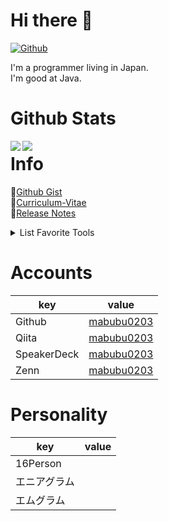 # Hi there 👋

[![Github](https://img.shields.io/github/followers/mabubu0203?label=Follow&style=social)](https://github.com/mabubu0203)

I'm a programmer living in Japan.  
I'm good at Java.  

# Github Stats

<a href="">
  <img align="left" 
  src="https://github-readme-stats.vercel.app/api?username=mabubu0203&theme=dracula&count_private=true&show_icons=true&hide=contribs" />
</a>
<a href="">
  <img align="left" 
  src="https://github-readme-stats.vercel.app/api/top-langs/?username=mabubu0203&theme=dracula&hide=XSLT,JavaScript" />
</a>

# Info

📝[Github Gist](https://gist.github.com/mabubu0203)  
📖[Curriculum-Vitae](https://github.com/mabubu0203/Curriculum-Vitae)  
🔨[Release Notes](./CHANGELOG.md)

<details>
<summary>List Favorite Tools</summary>
  
<!-- favorite_tools starts -->
- JetBrains All Products Pack
- VisualStudioCode
- SourceTree
<!-- favorite_tools ends -->

</details>

# Accounts

|key|value|
|---|-----|
|Github|[mabubu0203](https://github.com/mabubu0203)|
|Qiita|[mabubu0203](https://qiita.com/mabubu0203)|
|SpeakerDeck|[mabubu0203](https://speakerdeck.com/mabubu0203)|
|Zenn|[mabubu0203](https://zenn.dev/mabubu0203)|

# Personality

|key|value|
|---|-----|
|16Person| |
|エニアグラム| |
|エムグラム| |
